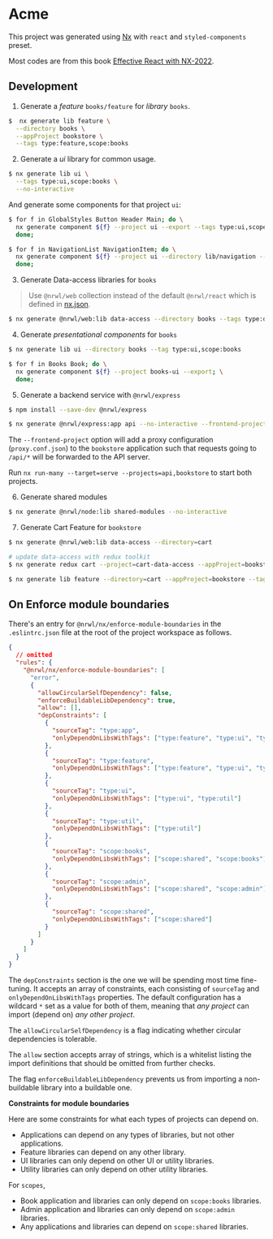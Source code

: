 # Acme

This project was generated using [Nx](https://nx.dev) with `react` and `styled-components` preset.

Most codes are from this book [Effective React with NX-2022](http://leanpub.com/effective-react-with-nx).

## Development

1. Generate a _feature_ `books/feature` for _library_ `books`.

```bash
$  nx generate lib feature \
  --directory books \
  --appProject bookstore \
  --tags type:feature,scope:books
```

2. Generate a _ui_ library for common usage.

```bash
$ nx generate lib ui \
  --tags type:ui,scope:books \
  --no-interactive
```

And generate some components for that project `ui`:

```bash
$ for f in GlobalStyles Button Header Main; do \
  nx generate component ${f} --project ui --export --tags type:ui,scope:books; \
  done;

$ for f in NavigationList NavigationItem; do \
  nx generate component ${f} --project ui --directory lib/navigation --export --flat --tags type:ui,scope:books; \
  done;
```

3. Generate Data-access libraries for `books`

> Use `@nrwl/web` collection instead of the default `@nrwl/react` which is defined in [nx.json](./nx.json).

```bash
$ nx generate @nrwl/web:lib data-access --directory books --tags type:data-access,scope:books
```

4. Generate _presentational components_ for `books`

```bash
$ nx generate lib ui --directory books --tag type:ui,scope:books

$ for f in Books Book; do \
  nx generate component ${f} --project books-ui --export; \
  done;
```

5. Generate a backend service with `@nrwl/express`

```bash
$ npm install --save-dev @nrwl/express

$ nx generate @nrwl/express:app api --no-interactive --frontend-project=bookstore
```

The `--frontend-project` option will add a proxy configuration (`proxy.conf.json`) to the `bookstore` application such that requests going to `/api/*` will be forwarded to the API server.

Run `nx run-many --target=serve --projects=api,bookstore` to start both projects.

6. Generate shared modules

```bash
$ nx generate @nrwl/node:lib shared-modules --no-interactive
```

7. Generate Cart Feature for `bookstore`

```bash
$ nx generate @nrwl/web:lib data-access --directory=cart

# update data-access with redux toolkit
$ nx generate redux cart --project=cart-data-access --appProject=bookstore --tags type:data-access,scope:books

$ nx generate lib feature --directory=cart --appProject=bookstore --tags type:feature,scope:books
```

## On **Enforce module boundaries**

There's an entry for `@nrwl/nx/enforce-module-boundaries` in the `.eslintrc.json` file at the root of the project workspace as follows.

```json
{
  // omitted
  "rules": {
    "@nrwl/nx/enforce-module-boundaries": [
      "error",
      {
        "allowCircularSelfDependency": false,
        "enforceBuildableLibDependency": true,
        "allow": [],
        "depConstraints": [
          {
            "sourceTag": "type:app",
            "onlyDependOnLibsWithTags": ["type:feature", "type:ui", "type:util"]
          },
          {
            "sourceTag": "type:feature",
            "onlyDependOnLibsWithTags": ["type:feature", "type:ui", "type:util"]
          },
          {
            "sourceTag": "type:ui",
            "onlyDependOnLibsWithTags": ["type:ui", "type:util"]
          },
          {
            "sourceTag": "type:util",
            "onlyDependOnLibsWithTags": ["type:util"]
          },
          {
            "sourceTag": "scope:books",
            "onlyDependOnLibsWithTags": ["scope:shared", "scope:books"]
          },
          {
            "sourceTag": "scope:admin",
            "onlyDependOnLibsWithTags": ["scope:shared", "scope:admin"]
          },
          {
            "sourceTag": "scope:shared",
            "onlyDependOnLibsWithTags": ["scope:shared"]
          }
        ]
      }
    ]
  }
}
```

The `depConstraints` section is the one we will be spending most time fine-tuning. It accepts an array of constraints, each consisting of `sourceTag` and `onlyDependOnLibsWithTags` properties. The default configuration has a wildcard `*` set as a value for both of
them, meaning that _any project_ can import (depend on) _any other project_.

The `allowCircularSelfDependency` is a flag indicating whether circular dependencies is tolerable.

The `allow` section accepts array of strings, which is a whitelist listing the import definitions that should be omitted from further checks.

The flag `enforceBuildableLibDependency` prevents us from importing a non-buildable library into a buildable one.

**Constraints for module boundaries**

Here are some constraints for what each types of projects can depend on.

- Applications can depend on any types of libraries, but not other applications.
- Feature libraries can depend on any other library.
- UI libraries can only depend on other UI or utility libraries.
- Utility libraries can only depend on other utility libraries.

For `scopes`,

- Book application and libraries can only depend on `scope:books` libraries.
- Admin application and libraries can only depend on `scope:admin` libraries.
- Any applications and libraries can depend on `scope:shared` libraries.
